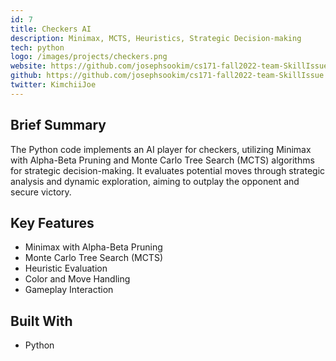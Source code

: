 ```yaml
---
id: 7
title: Checkers AI
description: Minimax, MCTS, Heuristics, Strategic Decision-making
tech: python
logo: /images/projects/checkers.png
website: https://github.com/josephsookim/cs171-fall2022-team-SkillIssue
github: https://github.com/josephsookim/cs171-fall2022-team-SkillIssue
twitter: KimchiiJoe
---
```


## Brief Summary

The Python code implements an AI player for checkers, utilizing Minimax with Alpha-Beta Pruning and Monte Carlo Tree Search (MCTS) algorithms for strategic decision-making. It evaluates potential moves through strategic analysis and dynamic exploration, aiming to outplay the opponent and secure victory.

## Key Features

- Minimax with Alpha-Beta Pruning
- Monte Carlo Tree Search (MCTS)
- Heuristic Evaluation
- Color and Move Handling
- Gameplay Interaction

## Built With

- Python
